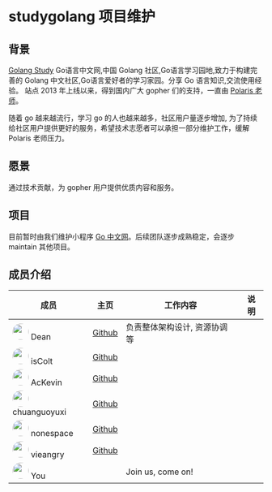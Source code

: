 # studygolang 项目维护

## 背景

[Golang Study](https://studygolang.com) Go语言中文网,中国 Golang 社区,Go语言学习园地,致力于构建完善的 Golang 中文社区,Go语言爱好者的学习家园。分享 Go 语言知识,交流使用经验。 站点 2013 年上线以来，得到国内广大 gopher 们的支持，一直由 [Polaris 老师](https://github.com/polaris1119)。 

随着 go 越来越流行，学习 go 的人也越来越多，社区用户量逐步增加, 为了持续给社区用户提供更好的服务，希望技术志愿者可以承担一部分维护工作，缓解 Polaris 老师压力。

## 愿景

通过技术贡献，为 gopher 用户提供优质内容和服务。

## 项目

目前暂时由我们维护小程序 [Go 中文网](https://github.com/studygolang/miniprogram)。后续团队逐步成熟稳定，会逐步 maintain 其他项目。


## 成员介绍

| 成员 | 主页 |  工作内容  |  说明  |
| ---- |----| ----------|----|
| <img src="https://avatars1.githubusercontent.com/u/1617384?s=460&v=4" style="width:32px; height:32px; border-radius:50%; "/>  Dean | [Github](https://github.com/deancn) | 负责整体架构设计, 资源协调等  |    | |
| <img src="https://avatars1.githubusercontent.com/u/33213215?s=460&v=4" style="width:32px; height:32px; border-radius:50%; "/>  isColt | [Github](https://github.com/iscolt) | |    |
| <img src="https://avatars1.githubusercontent.com/u/44227678?s=460&v=4" style="width:32px; height:32px; border-radius:50%; "/>  AcKevin | [Github](https://github.com/Ac-Kevin) | |    |
| <img src="https://avatars1.githubusercontent.com/u/41041388?s=460&v=4" style="width:32px; height:32px; border-radius:50%; "/>  chuanguoyuxi | [Github](https://github.com/chuanguoyuxi) | |    |
| <img src="https://avatars1.githubusercontent.com/u/25641088?s=460&v=4" style="width:32px; height:32px; border-radius:50%; "/>  nonespace | [Github](https://github.com/nonespace ) | |    |
| <img src="https://avatars1.githubusercontent.com/u/30176276?s=460&v=4" style="width:32px; height:32px; border-radius:50%; "/>  vieangry | [Github](https://github.com/vieangry) | |    |
| <img src="https://avatars1.githubusercontent.com/u/3772217?s=460&v=4" style="width:32px; height:32px; border-radius:50%; "/>  You |      | Join us, come on!  |    | |
